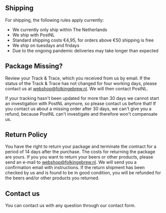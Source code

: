 ## Shipping

For shipping, the following rules apply currently:

- We currently only ship within The Netherlands
- We ship with PostNL
- Standard shipping costs €4,95, for orders above €50 shipping is free
- We ship on tuesdays and fridays
- Due to the ongoing pandemic deliveries may take longer than expected

## Package Missing?

Review your Track & Trace, which you received from us by email. If the status of the Track & Trace has not changed for four working days, please contact us at webshop@folkingebrew.nl. We will then contact PostNL.

If your tracking hasn't been updated for more than 30 days we cannot start an investigation with PostNL anymore, so please contact us before that! If you contact us about a missing order after 30 days, we can't give you a refund, because PostNL can't investigate and therefore won't compensate us.

## Return Policy

You have the right to return your package and terminate the contract for a period of 14 days after the purchase. The costs for returning the package are yours. If you you want to return your beers or other products, please send an e-mail to webshop@folkingebrew.nl. We will send you a confirmation email with instructions. If the return shipment has been checked by us and is found to be in good condition, you will be refunded for the beers and/or other products you returned.

## Contact us

You can contact us with any question through our contact form.
